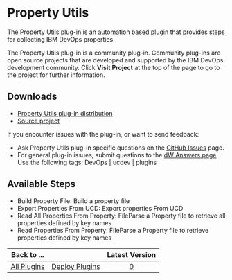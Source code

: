 
# Property Utils

The Property Utils plug-in is an automation based plugin that provides steps for collecting IBM DevOps properties.

The Property Utils plug-in is a community plug-in. Community plug-ins are open source projects that are developed and supported by the IBM DevOps development community. Click **Visit Project** at the top of the page to go to the project for further information.

## Downloads

* [Property Utils plug-in distribution](https://github.com/UrbanCode/Property-Utils-UCD/releases)
* [Source project](https://github.com/UrbanCode/Property-Utils-UCD)

If you encounter issues with the plug-in, or want to send feedback:

* Ask Property Utils plug-in specific questions on the [GitHub Issues](https://github.com/UrbanCode/Property-Utils-UCD/issues) page.
* For general plug-in issues, submit questions to the [dW Answers page](https://community.ibm.com/community/user/wasdevops/urbancode-discussion). Use the following tags: DevOps | ucdev | plugins

## Available Steps

* Build Property File: Build a property file
* Export Properties From UCD: Export properties From UCD
* Read All Properties From Property: FileParse a Property file to retrieve all properties defined by key names
* Read Properties From Property: FileParse a Property file to retrieve properties defined by key names

|Back to ...||Latest Version|
| :---: | :---: | :---: |
|[All Plugins](../../index.md)|[Deploy Plugins](../README.md)|[0]()|
